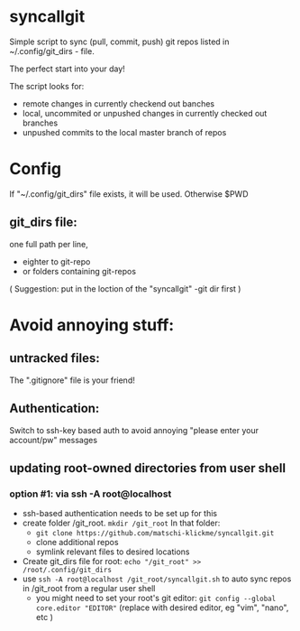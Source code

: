 # syncallgit
Simple script to sync (pull, commit, push) git repos listed in ~/.config/git_dirs - file.

The perfect start into your day!

The script looks for:
* remote changes in currently checkend out banches 
* local, uncommited or unpushed changes in currently checked out branches
* unpushed commits to the local master branch of repos


# Config
If "~/.config/git_dirs" file exists, it will be used. Otherwise $PWD 

## git_dirs file: 
one full path per line,
* eighter to git-repo
* or folders containing git-repos

( Suggestion: put in the loction of the "syncallgit" -git dir first )

# Avoid annoying stuff:

## untracked files: 
The ".gitignore" file is your friend!

## Authentication: 
Switch to ssh-key based auth to avoid annoying "please enter your account/pw" messages 

## updating root-owned directories from user shell

### option #1: via ssh -A root@localhost 
 * ssh-based authentication needs to be set up for this
 * create folder /git_root. `mkdir /git_root` In that folder:
     * `git clone https://github.com/matschi-klickme/syncallgit.git`
     * clone additional repos
     * symlink relevant files to desired locations
 * Create git_dirs file for root: `echo "/git_root" >> /root/.config/git_dirs`
 * use `ssh -A root@localhost /git_root/syncallgit.sh` to auto sync repos in /git_root from a regular user shell 
    * you might need to set your root's git editor: `git config --global core.editor "EDITOR"`   (replace with desired editor, eg "vim", "nano", etc )
